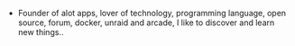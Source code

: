 - Founder of alot apps, lover of technology, programming language, open source, forum, docker, unraid and arcade, I like to discover and learn new things..
  <br>




























































































